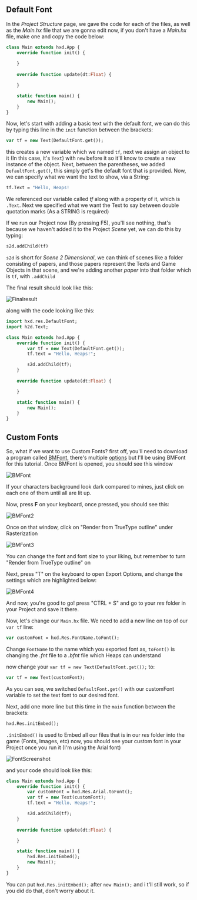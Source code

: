 ## Default Font

In the *Project Structure* page, we gave the code for each of the files, as well as the *Main.hx* file that we are gonna edit now, if you don't have a *Main.hx* file, make one and copy the code below:

```haxe
class Main extends hxd.App {    
    override function init() {
        
    }
    
    override function update(dt:Float) {

    }

    static function main() {
        new Main();
    }
}
```

Now, let's start with adding a basic text with the default font, we can do this by typing this line in the `init` function between the brackets:

```haxe
var tf = new Text(DefaultFont.get());
```

this creates a new variable which we named `tf`, next we assign an object to it (In this case, it's `Text`) with `new` before it so it'll know to create a new instance of the object. Next, between the parentheses, we added `DefaultFont.get()`, this simply get's the default font that is provided. Now, we can specify what  we want the text to show, via a String:

```haxe
tf.Text = "Hello, Heaps!
```


We referenced our variable called *tf* along with a property of it, which is `.Text`. Next we specified what we want the Text to say between double quotation marks (As a STRING is required)

If we run our Project now (By pressing F5), you'll see nothing, that's because  we haven't added it to the Project *Scene* yet, we can do this by typing:

```haxe
s2d.addChild(tf)
```

`s2d` is short for *Scene 2 Dimensional*, we can think of scenes like a folder consisting of papers, and those papers represent the Texts and Game Objects in that scene, and we're adding another *paper* into that folder which is `tf`, with `.addChild`

The final result should look like this:

![Finalresult](../Images/TextandFontsScreenshot.png)

along with the code looking like this:

```haxe
import hxd.res.DefaultFont;
import h2d.Text;

class Main extends hxd.App {    
    override function init() {
        var tf = new Text(DefaultFont.get());
        tf.text = "Hello, Heaps!";

        s2d.addChild(tf);
    }
    
    override function update(dt:Float) {

    }

    static function main() {
        new Main();
    }
}
```

## Custom Fonts 

So, what if we want to use Custom Fonts? first off, you'll need to download a program called [BMFont](http://www.angelcode.com/products/bmfont/), there's multiple [options](https://heaps.io/documentation/text.html) but I'll be using BMFont for this tutorial.  Once BMFont is opened, you should see this window

![BMFont](../Images/BMFont.png)

If your characters background look dark compared to mines, just click on each one of them until all are lit up.

Now, press **F** on your keyboard, once pressed, you should see this:

![BMFont2](../Images/BMFont2.png)

Once on that window, click on "Render from TrueType outline" under  Rasterization

![BMFont3](../Images/BMFont3.png)

You can change the font and font size to your liking, but remember to turn "Render from TrueType outline" on

Next, press "T" on the keyboard to open Export Options, and change the settings which are highlighted below:

![BMFont4](../Images/BMFont4.png)

And now, you're good to go! press "CTRL + S" and go to your *res* folder in your Project and save it there.

Now, let's change our `Main.hx` file. We need to add a new line on top of our `var tf` line:

```haxe
var customFont = hxd.Res.FontName.toFont();
```

Change `FontName` to the name which you exported font as, `toFont()` is changing the *.fnt* file to a *.bfnt* file which Heaps can understand

now change your `var tf = new Text(DefaultFont.get());` to:

```haxe
var tf = new Text(customFont);
```

As you can see, we switched `DefaultFont.get()` with our customFont variable to set the text font to our desired font.

Next, add one more line but this time in the `main` function between  the brackets:

```haxe
hxd.Res.initEmbed();
```

`.initEmbed()` is used to Embed all our files that is in our *res* folder into the game (Fonts, Images, etc)
now, you should see your custom font in your Project once you run it (I'm using the Arial font)

![FontScreenshot](../Images/CustomFontScreen.png)

and your code should look like this:

```haxe
class Main extends hxd.App {    
    override function init() {
        var customFont = hxd.Res.Arial.toFont();
        var tf = new Text(customFont);
        tf.text = "Hello, Heaps!";

        s2d.addChild(tf);
    }
    
    override function update(dt:Float) {

    }

    static function main() {
        hxd.Res.initEmbed();
        new Main();
    }
}
```

You can put `hxd.Res.initEmbed();` after `new Main();` and i t'll still work, so if you did do that, don't worry about it. 
